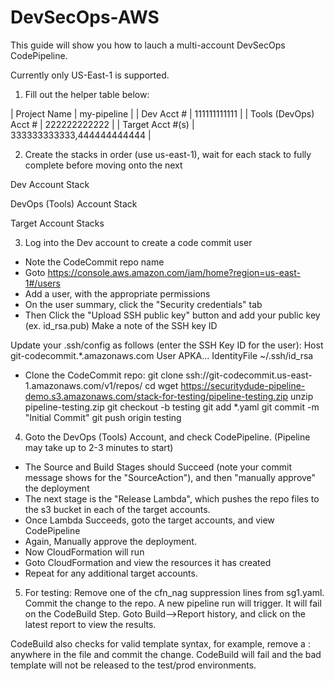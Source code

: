 # DevSecOps-AWS

This guide will show you how to lauch a multi-account DevSecOps CodePipeline.

Currently only US-East-1 is supported.

1. Fill out the helper table below:

| Project Name     | my-pipeline       |
| Dev Acct #   | 111111111111 |
| Tools (DevOps) Acct # | 222222222222 |
| Target Acct #(s)   | 333333333333,444444444444 |

2. Create the stacks in order (use us-east-1), wait for each stack to fully complete before moving onto the next

Dev Account Stack

DevOps (Tools) Account Stack

Target Account Stacks

3. Log into the Dev account to create a code commit user
- Note the CodeCommit repo name
- Goto https://console.aws.amazon.com/iam/home?region=us-east-1#/users
- Add a user, with the appropriate permissions
- On the user summary, click the "Security credentials" tab
- Then Click the "Upload SSH public key" button and add your public key (ex. id_rsa.pub)
  Make a note of the SSH key ID
  
Update your .ssh/config as follows (enter the SSH Key ID for the user):
Host git-codecommit.*.amazonaws.com
User APKA...
IdentityFile ~/.ssh/id_rsa

- Clone the CodeCommit repo:
  git clone ssh://git-codecommit.us-east-1.amazonaws.com/v1/repos/<repo name>
  cd <repo name>
  wget https://securitydude-pipeline-demo.s3.amazonaws.com/stack-for-testing/pipeline-testing.zip
  unzip pipeline-testing.zip
  git checkout -b testing
  git add *.yaml
  git commit -m "Initial Commit"
  git push origin testing

4. Goto the DevOps (Tools) Account, and check CodePipeline. (Pipeline may take up to 2-3 minutes to start)
- The Source and Build Stages should Succeed (note your commit message shows for the "SourceAction"), and then "manually approve" the deployment
- The next stage is the "Release Lambda", which pushes the repo files to the s3 bucket in each of the target accounts.
- Once Lambda Succeeds, goto the target accounts, and view CodePipeline
- Again, Manually approve the deployment.
- Now CloudFormation will run
- Goto CloudFormation and view the resources it has created
- Repeat for any additional target accounts.

5. For testing:
Remove one of the cfn_nag suppression lines from sg1.yaml.
Commit the change to the repo.
A new pipeline run will trigger.
It will fail on the CodeBuild Step.
Goto Build-->Report history, and click on the latest report to view the results.

CodeBuild also checks for valid template syntax, for example, remove a : anywhere in the file and commit the change.  CodeBuild will fail and the bad template will not be released to the test/prod environments.

